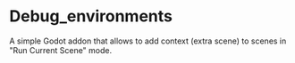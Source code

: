 # Debug_environments
A simple Godot addon that allows to add context (extra scene) to scenes in "Run Current Scene" mode. 
